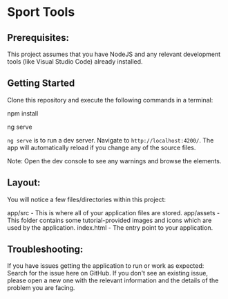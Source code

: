# Sport Tools

## Prerequisites:

This project assumes that you have NodeJS and any relevant development tools (like Visual Studio Code) already installed.

## Getting Started

Clone this repository and execute the following commands in a terminal:

npm install

ng serve

`ng serve` is to run a dev server. Navigate to `http://localhost:4200/`. The app will automatically reload if you change any of the source files.


Note: Open the dev console to see any warnings and browse the elements.

## Layout:

You will notice a few files/directories within this project:

app/src - This is where all of your application files are stored.
app/assets - This folder contains some tutorial-provided images and icons which are used by the application.
index.html - The entry point to your application. 

## Troubleshooting:

If you have issues getting the application to run or work as expected:
Search for the issue here on GitHub. If you don't see an existing issue, please open a new one with the relevant information and the details of the problem you are facing.

